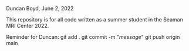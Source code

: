 Duncan Boyd, June 2, 2022

This repository is for all code written as a summer student in the Seaman MRI Center 2022. 

Reminder for Duncan: 
git add .
git commit -m "_message_"
git push origin main